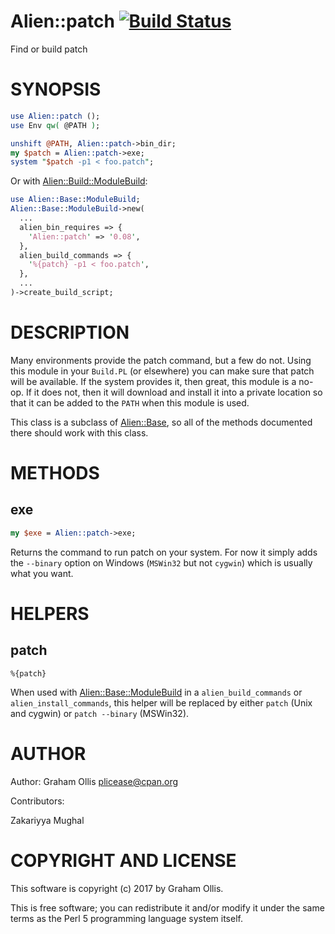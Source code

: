 # Alien::patch [![Build Status](https://secure.travis-ci.org/Perl5-Alien/Alien-patch.png)](http://travis-ci.org/Perl5-Alien/Alien-patch)

Find or build patch

# SYNOPSIS

```perl
use Alien::patch ();
use Env qw( @PATH );

unshift @PATH, Alien::patch->bin_dir;
my $patch = Alien::patch->exe;
system "$patch -p1 < foo.patch";
```

Or with [Alien::Build::ModuleBuild](https://metacpan.org/pod/Alien::Build::ModuleBuild):

```perl
use Alien::Base::ModuleBuild;
Alien::Base::ModuleBuild->new(
  ...
  alien_bin_requires => {
    'Alien::patch' => '0.08',
  },
  alien_build_commands => {
    '%{patch} -p1 < foo.patch',
  },
  ...
)->create_build_script;
```

# DESCRIPTION

Many environments provide the patch command, but a few do not.
Using this module in your `Build.PL` (or elsewhere) you can
make sure that patch will be available.  If the system provides
it, then great, this module is a no-op.  If it does not, then
it will download and install it into a private location so that
it can be added to the `PATH` when this module is used.

This class is a subclass of [Alien::Base](https://metacpan.org/pod/Alien::Base), so all of the methods documented there
should work with this class.

# METHODS

## exe

```perl
my $exe = Alien::patch->exe;
```

Returns the command to run patch on your system.  For now it simply
adds the `--binary` option on Windows (`MSWin32` but not `cygwin`)
which is usually what you want.

# HELPERS

## patch

```
%{patch}
```

When used with [Alien::Base::ModuleBuild](https://metacpan.org/pod/Alien::Base::ModuleBuild) in a `alien_build_commands` or `alien_install_commands`,
this helper will be replaced by either `patch` (Unix and cygwin) or `patch --binary` (MSWin32).

# AUTHOR

Author: Graham Ollis <plicease@cpan.org>

Contributors:

Zakariyya Mughal

# COPYRIGHT AND LICENSE

This software is copyright (c) 2017 by Graham Ollis.

This is free software; you can redistribute it and/or modify it under
the same terms as the Perl 5 programming language system itself.
